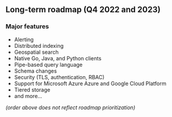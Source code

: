 ## Long-term roadmap (Q4 2022 and 2023)

### Major features

- Alerting
- Distributed indexing
- Geospatial search
- Native Go, Java, and Python clients
- Pipe-based query language
- Schema changes
- Security (TLS, authentication, RBAC)
- Support for Microsoft Azure Azure and Google Cloud Platform
- Tiered storage
- and more...

*(order above does not reflect roadmap prioritization)*

